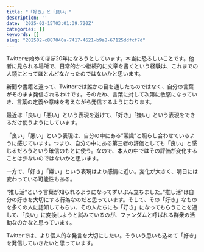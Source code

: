 ```yaml
---
title: "「好き」と「良い」"
description: ''
date: '2025-02-15T03:01:39.720Z'
categories: []
keywords: []
slug: "202502-c887040a-7417-4621-b9a8-67125ddfcf7d"
---
```

Twitterを始めてほぼ20年になろうとしています。本当に恐ろしいことです。他者に見られる場所で、日常的かつ継続的に文章を書くという経験は、これまでの人類にとってほとんどなかったのではないかと思います。

新聞や書籍と違って、Twitterでは誰かの目を通したものではなく、自分の言葉がそのまま発信されるわけです。そのため、言葉に対して次第に敏感になっていき、言葉の定義や意味を考えながら発信するようになります。

最近は「良い」「悪い」という表現を避けて、「好き」「嫌い」という表現をできるだけ使うようにしています。

「良い」「悪い」という表現は、自分の中にある”常識”と照らし合わせているように感じています。つまり、自分の中にある第三者の評価としても「良い」と感じるだろうという確信のもとに使う。なので、本人の中ではその評価が変化することは少ないのではないかと思います。

一方で、「好き」「嫌い」という表現はより感情に近い。変化が大きく、明日には変わっている可能性もある。

“推し活”という言葉が知られるようになってずいぶん立ちました。”推し活”は自分の好きを大切にする行為なのだと思っています。そして、その「好き」なものを多くの人に認知してもらい、その人たちにも「好き」になってもらうことを通して、「良い」に変換しようと試みているのが、ファンダムと呼ばれる群衆の活動なのかなと思っています。

Twitterでは、より個人的な発言を大切にしたい。そういう思いも込めて「好き」を発信していきたいと思っています。